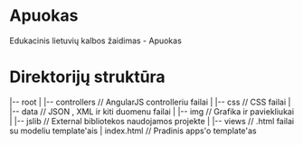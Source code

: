 Apuokas
=======

Edukacinis lietuvių kalbos žaidimas - Apuokas


Direktorijų struktūra
======

|-- root
|   |-- controllers     // AngularJS controlleriu failai
|   |-- css             // CSS failai
|   |-- data            // JSON , XML ir kiti duomenu failai
|   |-- img             // Grafika ir paviekliukai
|   |-- jslib           // External bibliotekos naudojamos projekte
|   |-- views           // .html failai su modeliu template'ais
| index.html            // Pradinis apps'o template'as
